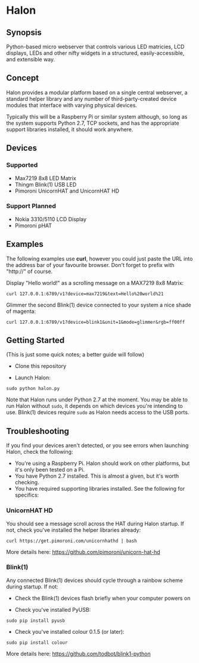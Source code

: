 # Halon

## Synopsis

Python-based micro webserver that controls various LED matricies, LCD displays, LEDs and other nifty widgets in a structured, easily-accessible, and extensible way.

## Concept

Halon provides a modular platform based on a single central webserver, a standard helper library and any number of third-party-created device modules that interface with varying physical devices.

Typically this will be a Raspberry Pi or similar system although, so long as the system supports Python 2.7, TCP sockets, and has the appropriate support libraries installed, it should work anywhere.

## Devices

### Supported

- Max7219 8x8 LED Matrix
- Thingm Blink(1) USB LED
- Pimoroni UnicornHAT and UnicornHAT HD

### Support Planned

- Nokia 3310/5110 LCD Display
- Pimoroni pHAT

## Examples

The following examples use **curl**, however you could just paste the URL into the address bar of your favourite browser.  Don't forget to prefix with "http://" of course.

Display "Hello world!" as a scrolling message on a MAX7219 8x8 Matrix:

`curl 127.0.0.1:6789/v1?device=max7219&text=Hello%20world%21`

Glimmer the second Blink(1) device connected to your system a nice shade of magenta:

`curl 127.0.0.1:6789/v1?device=blink1&unit=1&mode=glimmer&rgb=ff00ff`

## Getting Started

(This is just some quick notes; a better guide will follow)

* Clone this repository

* Launch Halon:

`sudo python halon.py`

Note that Halon runs under Python 2.7 at the moment.  You may be able to run Halon without `sudo`, it depends on which devices you're intending to use.  Blink(1) devices require `sudo` as Halon needs access to the USB ports.

## Troubleshooting

If you find your devices aren't detected, or you see errors when launching Halon, check the following:

- You're using a Raspberry Pi.  Halon should work on other platforms, but it's only been tested on a Pi.
- You have Python 2.7 installed.  This is almost a given, but it's worth checking.
- You have required supporting libraries installed.  See the following for specifics:

### UnicornHAT HD

You should see a message scroll across the HAT during Halon startup.  If not, check you've installed the helper libraries already:

`curl https://get.pimoroni.com/unicornhathd | bash`

More details here: https://github.com/pimoroni/unicorn-hat-hd

### Blink(1)

Any connected Blink(1) devices should cycle through a rainbow scheme during startup.  If not:

- Check the Blink(1) devices flash briefly when your computer powers on

- Check you've installed PyUSB:

`sudo pip install pyusb`

- Check you've installed colour 0.1.5 (or later):

`sudo pip install colour`

More details here: https://github.com/todbot/blink1-python
